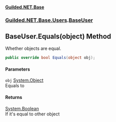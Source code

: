 #### [Guilded.NET.Base](Guilded_NET_Base.md 'Guilded.NET.Base')
### [Guilded.NET.Base.Users](Guilded_NET_Base.md#Guilded_NET_Base_Users 'Guilded.NET.Base.Users').[BaseUser](BaseUser.md 'Guilded.NET.Base.Users.BaseUser')
## BaseUser.Equals(object) Method
Whether objects are equal.  
```csharp
public override bool Equals(object obj);
```
#### Parameters
<a name='Guilded_NET_Base_Users_BaseUser_Equals(object)_obj'></a>
`obj` [System.Object](https://docs.microsoft.com/en-us/dotnet/api/System.Object 'System.Object')  
Equals to
  
#### Returns
[System.Boolean](https://docs.microsoft.com/en-us/dotnet/api/System.Boolean 'System.Boolean')  
If it's equal to other object
